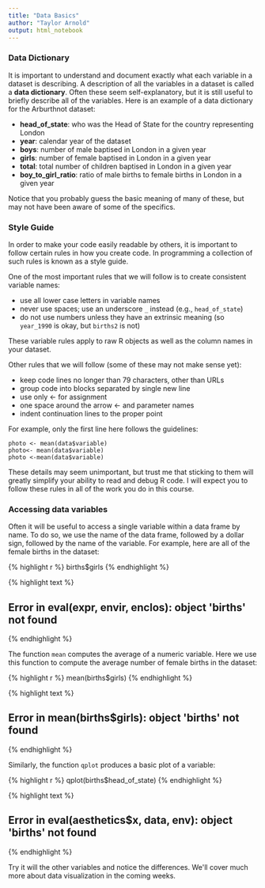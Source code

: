 ```yaml
---
title: "Data Basics"
author: "Taylor Arnold"
output: html_notebook
---
```






### Data Dictionary

It is important to understand and document exactly what each
variable in a dataset is describing. A description of all the
variables in a dataset is called a **data dictionary**. Often
these seem self-explanatory, but it is still useful to briefly
describe all of the variables. Here is an example of a data
dictionary for the Arburthnot dataset:

- **head_of_state**: who was the Head of State for the country
representing London
- **year**: calendar year of the dataset
- **boys**: number of male baptised in London in a given year
- **girls**: number of female baptised in London in a given year
- **total**: total number of children baptised in London in a given year
- **boy_to_girl_ratio**: ratio of male births to female births
in London in a given year

Notice that you probably guess the basic meaning of many of these,
but may not have been aware of some of the specifics.

### Style Guide

In order to make your code easily readable by others, it is
important to follow certain rules in how you create code. In
programming a collection of such rules is known as a style
guide.

One of the most important rules that we will follow is to
create consistent variable names:

- use all lower case letters in variable names
- never use spaces; use an underscore `_` instead (e.g., `head_of_state`)
- do not use numbers unless they have an extrinsic meaning (so `year_1990`
is okay, but `births2` is not)

These variable rules apply to raw R objects as well as the
column names in your dataset.

Other rules that we will follow (some of these may not make sense
yet):

- keep code lines no longer than 79 characters, other than URLs
- group code into blocks separated by single new line
- use only <- for assignment
- one space around the arrow <- and parameter names
- indent continuation lines to the proper point

For example, only the first line here follows the guidelines:

```
photo <- mean(data$variable)
photo<- mean(data$variable)
photo <-mean(data$variable)
```

These details may seem unimportant, but trust me that sticking to
them will greatly simplify your ability to read and debug R code.
I will expect you to follow these rules in all of the work you
do in this course.

### Accessing data variables

Often it will be useful to access a single variable within
a data frame by name. To do so, we use the name of the data
frame, followed by a dollar sign, followed by the name of
the variable. For example, here are all of the female births
in the dataset:


{% highlight r %}
births$girls
{% endhighlight %}



{% highlight text %}
## Error in eval(expr, envir, enclos): object 'births' not found
{% endhighlight %}

The function `mean` computes the average of a numeric variable.
Here we use this function to compute the average number of female
births in the dataset:


{% highlight r %}
mean(births$girls)
{% endhighlight %}



{% highlight text %}
## Error in mean(births$girls): object 'births' not found
{% endhighlight %}

Similarly, the function `qplot` produces a basic plot of a variable:


{% highlight r %}
qplot(births$head_of_state)
{% endhighlight %}



{% highlight text %}
## Error in eval(aesthetics$x, data, env): object 'births' not found
{% endhighlight %}

Try it will the other variables and notice the differences. We'll cover
much more about data visualization in the coming weeks.

